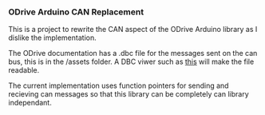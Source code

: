 ### ODrive Arduino CAN Replacement

This is a project to rewrite the CAN aspect of the ODrive Arduino library as I dislike the implementation.

The ODrive documentation has a .dbc file for the messages sent on the can bus, this is in the /assets folder. A DBC viwer such as <a href=https://www.csselectronics.com/pages/dbc-editor-can-bus-database>this</a> will make the file readable.

The current implementation uses function pointers for sending and recieving can messages so that this library can be completely can library independant.